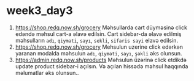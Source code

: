 # week3_day3
1. https://shop.redq.now.sh/grocery Məhsullarda cart düyməsinə click edəndə məhsul cart-a əlavə edilsin. Cart sidebar-da əlavə edilmiş məhsulların `adı`, `qiyməti`, `sayı`, `sekli`, `sifaris sayi` elavə edilsin.
2. https://shop.redq.now.sh/grocery Mehsulun uzerine click edərkən yaranan modalda məhsulun `adı`, `qiyməti`, `sayı`, `şəkli` əks olunsun.
3. https://admin.redq.now.sh/products Məhsulun üzərinə click etdikdə update product sidebar-i açılsın. Və açılan hissədə məhsul haqqında məlumatlar əks olunsun..
